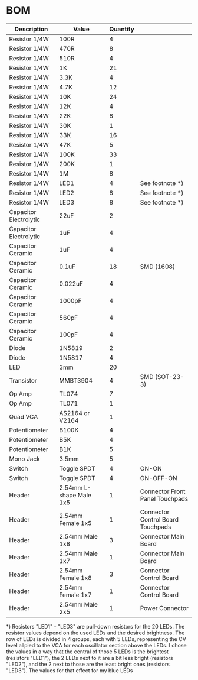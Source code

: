 # BOM

| Description | Value | Quantity | |
| --- | --- | --- | --- |
| Resistor 1/4W | 100R | 4 | |
| Resistor 1/4W | 470R | 8 | |
| Resistor 1/4W | 510R | 4 | |
| Resistor 1/4W | 1K | 21 | |
| Resistor 1/4W | 3.3K | 4 | |
| Resistor 1/4W | 4.7K | 12 | |
| Resistor 1/4W | 10K | 24 | |
| Resistor 1/4W | 12K | 4 | |
| Resistor 1/4W | 22K | 8 | |
| Resistor 1/4W | 30K | 1 | |
| Resistor 1/4W | 33K | 16 | |
| Resistor 1/4W | 47K | 5 | |
| Resistor 1/4W | 100K | 33 | |
| Resistor 1/4W | 200K | 1 | |
| Resistor 1/4W | 1M | 8 | |
| Resistor 1/4W | LED1 | 4 | See footnote *) |
| Resistor 1/4W | LED2 | 8 | See footnote *) |
| Resistor 1/4W | LED3 | 8 | See footnote *) |
| Capacitor Electrolytic | 22uF | 2 | |
| Capacitor Electrolytic | 1uF | 4 | |
| Capacitor Ceramic | 1uF | 4 | |
| Capacitor Ceramic | 0.1uF | 18 | SMD (1608) |
| Capacitor Ceramic | 0.022uF | 4 | |
| Capacitor Ceramic | 1000pF | 4 | |
| Capacitor Ceramic | 560pF | 4 | |
| Capacitor Ceramic | 100pF | 4 | |
| Diode | 1N5819 | 2 | |
| Diode | 1N5817 | 4 | |
| LED | 3mm | 20 | |
| Transistor | MMBT3904 | 4 | SMD (SOT-23-3) |
| Op Amp | TL074 | 7 | |
| Op Amp | TL071 | 1 | |
| Quad VCA | AS2164 or V2164 | 1 | |
| Potentiometer | B100K | 4 | |
| Potentiometer | B5K | 4 | |
| Potentiometer | B1K | 5 | |
| Mono Jack | 3.5mm | 5 | |
| Switch | Toggle SPDT | 4 | ON-ON |
| Switch | Toggle SPDT | 4 | ON-OFF-ON |
| Header | 2.54mm L-shape Male 1x5 | 1 | Connector Front Panel Touchpads |
| Header | 2.54mm Female 1x5 | 1 | Connector Control Board Touchpads |
| Header | 2.54mm Male 1x8 | 3 | Connector Main Board |
| Header | 2.54mm Male 1x7 | 1 | Connector Main Board |
| Header | 2.54mm Female 1x8 | 3 | Connector Control Board |
| Header | 2.54mm Female 1x7 | 1 | Connector Control Board |
| Header | 2.54mm Male 2x5 | 1 | Power Connector |

*) Resistors "LED1" - "LED3" are pull-down resistors for the 20 LEDs.
The resistor values depend on the used LEDs and the desired brightness.
The row of LEDs is divided in 4 groups, each with 5 LEDs, representing the CV level allpied to the VCA for each oscillator section above the LEDs.
I chose the values in a way that the central of those 5 LEDs is the brightest (resistors "LED1"), the 2 LEDs next to it are a bit less bright (resistors "LED2"), and the 2 next to those are the least bright ones (resistors "LED3").
The values for that effect for my blue LEDs 
